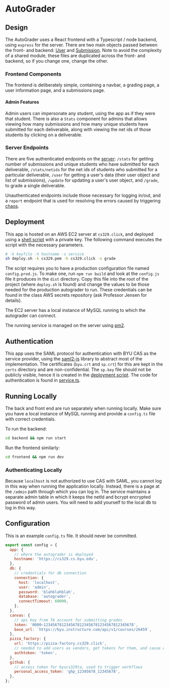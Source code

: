 # AutoGrader

## Design

The AutoGrader uses a React frontend with a Typescript / node backend, using `express` for the server. There are two main objects passed between the front- and backend: [User](frontend/src/model/domain/User.ts) and [Submission](frontend/src/model/domain/Submission.ts). Note to avoid the complexity of a shared module, these files are duplicated across the front- and backend, so if you change one, change the other.

### Frontend Components

The frontend is deliberately simple, containing a navbar, a grading page, a user information page, and a submissions page.

#### Admin Features

Admin users can impersonate any student, using the app as if they were that student. There is also a `Stats` component for admins that allows viewing how many submissions and how many unique students have submitted for each deliverable, along with viewing the net ids of those students by clicking on a deliverable.

### Server Endpoints

There are five authenticated endpoints on the [server](backend/service.ts): `/stats` for getting number of submissions and unique students who have submitted for each deliverable, `/stats/netids` for the net ids of students who submitted for a particular deliverable, `/user` for getting a user's data (their user object and list of submissions), `/update` for updating a user's user object, and `/grade`, to grade a single deliverable.

Unauthenticated endpoints include those necessary for logging in/out, and a `report` endpoint that is used for resolving the errors caused by triggering [chaos](backend/grading/graders/DeliverableElevenPartOne.ts).

## Deployment

This app is hosted on an AWS EC2 server at `cs329.click`, and deployed using a [shell script](deploy.sh) with a private key. The following command executes the script with the necessary parameters.

```sh
# -k keyfile -h hostname -s service
sh deploy.sh -k cs329.pem -h cs329.click -s grade
```

The script requires you to have a production configuration file named `config.prod.js`. To make one, run `npm run build` and look at the `config.js` file it produces in the `dist` directory. Copy this file into the root of the project (where `deploy.sh` is found) and change the values to be those needed for the production autograder to run. These credentials can be found in the class AWS secrets repository (ask Professor Jensen for details).

The EC2 server has a local instance of MySQL running to which the autograder can connect.

The running service is managed on the server using [pm2](https://www.npmjs.com/package/pm2).

## Authentication

This app uses the SAML protocol for authentication with BYU CAS as the service provider, using the [saml2-js](https://www.npmjs.com/package/saml2-js) library to abstract most of the implementation. The certificates (`byu.crt` and `sp.crt`) for this are kept in the `certs` directory and are non-confidential. The `sp.key` file should not be publicly visible, hence it is created in the [deployment script](deploy.sh). The code for authentication is found in [service.ts](backend/service.ts).

## Running Locally

The back and front end are run separately when running locally. Make sure you have a local instance of MySQL running and provide a `config.ts` file with correct credentials.

To run the backend:
```sh
cd backend && npm run start
```

Run the frontend similarly:
```sh
cd frontend && npm run dev
```

### Authenticating Locally

Because `localhost` is not authorized to use CAS with SAML, you cannot log in this way when running the application locally. Instead, there is a page at the `/admin` path through which you can log in. The service maintains a separate admin table in which it keeps the netId and bcrypt encrypted password of admin users. You will need to add yourself to the local db to log in this way.

## Configuration

This is an example `config.ts` file. It should never be committed.

```javascript
export const config = {
  app: {
    // where the autograder is deployed
    hostname: 'https://cs329.cs.byu.edu',
  },
  db: {
    // credentials for db connection
    connection: {
      host: 'localhost',
      user: 'admin',
      password: 'blahblahblah',
      database: 'autograder',
      connectTimeout: 60000,
    },
  },
  canvas: {
    // api key from TA account for submitting grades
    token: '0000~1234567812345678123456781234567812345678',
    base_url: `https://byu.instructure.com/api/v1/courses/26459`,
  },
  pizza_factory: {
    url: 'https://pizza-factory.cs329.click',
    // needed to add users as vendors, get tokens for them, and cause chaos
    authtoken: 'token',
  },
  github: {
    // access token for byucs329ta, used to trigger workflows
    personal_access_token: 'ghp_12345678_12345678',
  },
};
```
